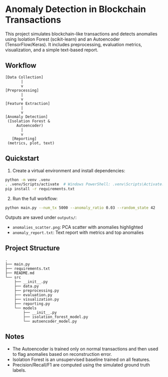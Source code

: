 # Anomaly Detection in Blockchain Transactions

This project simulates blockchain-like transactions and detects anomalies using Isolation Forest (scikit-learn) and an Autoencoder (TensorFlow/Keras). It includes preprocessing, evaluation metrics, visualization, and a simple text-based report.

## Workflow

```
[Data Collection]
       |
       v
[Preprocessing]
       |
       v
[Feature Extraction]
       |
       v
[Anomaly Detection]
 (Isolation Forest &
     Autoencoder)
       |
       v
   [Reporting]
 (metrics, plot, text)
```

## Quickstart

1. Create a virtual environment and install dependencies:
```bash
python -m venv .venv
. .venv/Scripts/activate  # Windows PowerShell: .venv\Scripts\Activate.ps1
pip install -r requirements.txt
```

2. Run the full workflow:
```bash
python main.py --num_tx 5000 --anomaly_ratio 0.03 --random_state 42
```

Outputs are saved under `outputs/`:
- `anomalies_scatter.png`: PCA scatter with anomalies highlighted
- `anomaly_report.txt`: Text report with metrics and top anomalies

## Project Structure

```
.
├── main.py
├── requirements.txt
├── README.md
└── src
    ├── __init__.py
    ├── data.py
    ├── preprocessing.py
    ├── evaluation.py
    ├── visualization.py
    ├── reporting.py
    └── models
        ├── __init__.py
        ├── isolation_forest_model.py
        └── autoencoder_model.py
```

## Notes
- The Autoencoder is trained only on normal transactions and then used to flag anomalies based on reconstruction error.
- Isolation Forest is an unsupervised baseline trained on all features.
- Precision/Recall/F1 are computed using the simulated ground truth labels.

